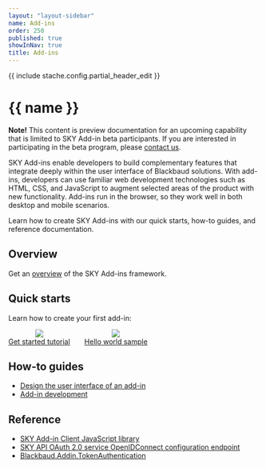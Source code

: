 ```yaml
---
layout: "layout-sidebar"
name: Add-ins
order: 250
published: true
showInNav: true
title: Add-ins
---
```

{{ include stache.config.partial_header_edit }}

# {{ name }}

<bb-alert bb-alert-type="info"><strong>Note!</strong> This content is preview documentation for an upcoming capability that is limited to SKY Add-in beta participants. If you are interested in participating in the beta program, please <a href="mailto:skyapi@blackbaud.com?subject=SKY%20Add-ins%20-%20Request%20to%20participate%20in%20Add-ins%20beta%20program">contact us</a>.</bb-alert>

SKY Add-ins enable developers to build complementary features that integrate deeply within the user interface of Blackbaud solutions.  With add-ins, developers can use familiar web development technologies such as HTML, CSS, and JavaScript to augment selected areas of the product with new functionality.  Add-ins run in the browser, so they work well in both desktop and mobile scenarios.

Learn how to create SKY Add-ins with our quick starts, how-to guides, and reference documentation.

## Overview

Get an <a href="{{ stache.config.guide_addins }}overview">overview</a> of the SKY Add-ins framework.

## Quick starts

Learn how to create your first add-in:

<div>
    <div style="text-align:center; display:inline-block; padding-right:25px">
        <a href="{{ stache.config.guide_addins }}get-started/createaddin">
            <img style="border: none" class="img-responsive" src="https://sky.blackbaudcdn.net/skyuxapps/host-assets/assets/nuget-package-thumbnail-v1.8114fffa845b0dba0fd2c04599e4e0e7cf5fe95a.png" />
            <div>Get started tutorial</div></a>
    </div>
    <div style="text-align:center; display:inline-block">
        <a href="{{ stache.config.guide_addins }}get-started/hello-world">
            <img style="border: none" class="img-responsive" src="https://sky.blackbaudcdn.net/skyuxapps/host-assets/assets/nuget-package-thumbnail-v1.8114fffa845b0dba0fd2c04599e4e0e7cf5fe95a.png" />
            <div>Hello world sample</div></a>
    </div>
</div>

## How-to guides
* <a href="{{ stache.config.guide_addins }}how-to-guides/addin-design/">Design the user interface of an add-in</a>
* <a href="{{ stache.config.guide_addins }}how-to-guides/addin-development/">Add-in development</a>
<!-- * <a href="http://www.example.com">Test and debug an add-in</a>
* <a href="http://www.example.com">Make your add-in available</a> -->

## Reference

* <a href="https://github.com/blackbaud/sky-addin-client" target="_new"><i class="fa fa-github" aria-hidden="true"></i> SKY Add-in Client JavaScript library</a>
* <a href="https://oauth2.sky.blackbaud.com/.well-known/openid-configuration" target="_new"><i class="fa fa-globe" aria-hidden="true"></i> SKY API OAuth 2.0 service OpenIDConnect configuration endpoint</a>
* <a href="https://www.nuget.org/packages/Blackbaud.Addin.TokenAuthentication" target="_new"><i class="fa fa-globe" aria-hidden="true"></i> Blackbaud.Addin.TokenAuthentication</a>